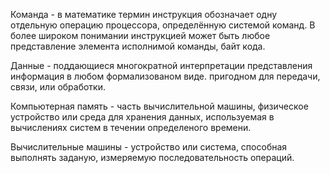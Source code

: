 Команда - в математике термин инструкция обозначает одну отдельную операцию процессора, определённую системой команд. В более широком понимании инструкцией может быть любое представление элемента исполнимой команды, байт кода.

Данные - поддающиеся многократной интерпретации представления информация в любом формализованом виде. 
пригодном для передачи, связи, или обработки.

Компьютерная память - часть вычислительной машины, физическое устройство или среда для 
хранения данных, используемая в вычислениях
систем в течении определеного времени.

Вычислительные машины - устройство или система, способная выполнять заданую, измеряемую последовательность операций. 